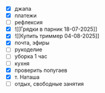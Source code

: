 - [x] джапа
- [x] платежи
- [ ] рефлексия
- [x] ![[Грядки в парник 18-07-2025]]
- [x] ![[Купить триммер 04-08-2025]]
- [x] почта, эфиры
- [ ] рукоделие 
- [ ] уборка 1 час
- [ ] кухня
- [x] проверить попугаев
- [x] т. Наташа
- [ ] отдых, свободные занятия